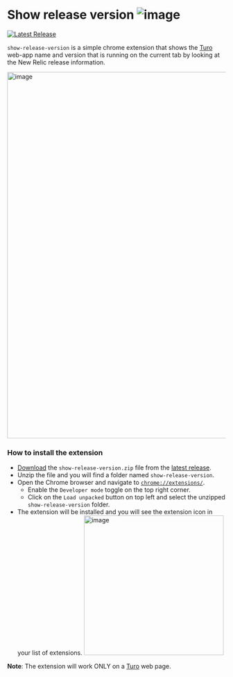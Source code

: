 # Show release version ![image](https://github.com/user-attachments/assets/55e13c67-1416-4887-bc6e-688a66e7cf6b)

[![Latest Release](https://img.shields.io/github/release/amarjupalli/show-release-version.svg)](https://github.com/amarjupalli/show-release-version/releases/latest)

`show-release-version` is a simple chrome extension that shows the [Turo](https://turo.com/) web-app name and version that is running on the current tab by looking at the New Relic release information.

<img width="845" alt="image" src="https://github.com/user-attachments/assets/3f632e3c-7262-4d8e-b364-34dd3abf8322" />

### How to install the extension

- [Download](https://github.com/amarjupalli/show-release-version/releases/latest/download/show-release-version.zip) the `show-release-version.zip` file from the [latest release](https://github.com/amarjupalli/show-release-version/releases/latest).
- Unzip the file and you will find a folder named `show-release-version`.
- Open the Chrome browser and navigate to [`chrome://extensions/`](chrome://extensions/).
  - Enable the `Developer mode` toggle on the top right corner.
  - Click on the `Load unpacked` button on top left and select the unzipped `show-release-version` folder.
- The extension will be installed and you will see the extension icon in your list of extensions.
  <img width="322" alt="image" src="https://github.com/user-attachments/assets/c31d2972-23c7-4af4-a328-040aea1067fb" />

**Note**: The extension will work ONLY on a [Turo](https://turo.com/) web page.
